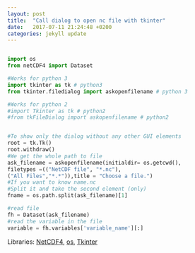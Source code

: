 ```yaml
---
layout: post
title:  "Call dialog to open nc file with tkinter"
date:   2017-07-11 21:24:48 +0200
categories: jekyll update
---
```



```python

import os
from netCDF4 import Dataset

#Works for python 3
import tkinter as tk # python3
from tkinter.filedialog import askopenfilename # python 3

#Works for python 2
#import Tkinter as tk # python2
#from tkFileDialog import askopenfilename # python2 


#To show only the dialog without any other GUI elements
root = tk.Tk()
root.withdraw()
#We get the whole path to file
ask_filename = askopenfilename(initialdir= os.getcwd(),
filetypes =(("NetCDF file", "*.nc"),
("All Files","*.*")),title = "Choose a file.")
#If you want to know name.nc
#Split it and take the second element (only)
fname = os.path.split(ask_filename)[1]

#read file
fh = Dataset(ask_filename)
#read the variable in the file
variable = fh.variables['variable_name'][:]

```

Libraries:  [NetCDF4][f1], [os][f2], [Tkinter][f3]


[f1]: http://unidata.github.io/netcdf4-python/
[f2]: https://docs.python.org/2/library/os.html
[f3]: https://docs.python.org/2/library/tkinter.html#
